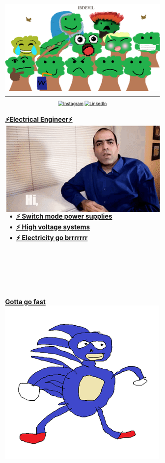 <img style="height:20" alt="banner" src="Assets/TreeFamily.png"/>

***
<div align="center">
<a href="https://www.instagram.com/matthew_bakalian/" target="_blank"><img alt="Instagram" src="https://img.shields.io/badge/Instagram-%23E4405F.svg?style=for-the-badge&logo=Instagram&logoColor=white"/></a> 
<a href="https://www.linkedin.com/in/matthew-bakalian/" target="_blank"> <img alt="LinkedIn" src="https://img.shields.io/badge/linkedin-%230077B5.svg?style=for-the-badge&logo=linkedin&logoColor=white"/>
</div>

<h2> ⚡Electrical Engineer⚡

<img hight="400" width="500" alt="GIF" align="right" src="Assets/bridgeGif.gif">
  
  
  - ⚡ Switch mode power supplies
  - ⚡ High voltage systems
  - ⚡ Electricity go brrrrrrr
  

<br>
<br>
<br>
<br>
<br>



  <h2> Gotta go fast
<img hight="400" width="500" alt="GIF" align="left" src="Assets/sanik.png">
